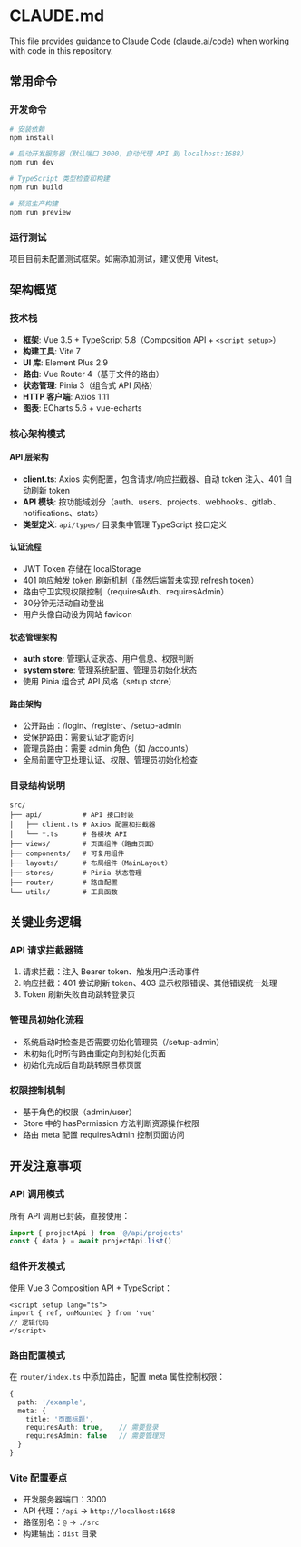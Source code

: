 # CLAUDE.md

This file provides guidance to Claude Code (claude.ai/code) when working with code in this repository.

## 常用命令

### 开发命令
```bash
# 安装依赖
npm install

# 启动开发服务器（默认端口 3000，自动代理 API 到 localhost:1688）
npm run dev

# TypeScript 类型检查和构建
npm run build

# 预览生产构建
npm run preview
```

### 运行测试
项目目前未配置测试框架。如需添加测试，建议使用 Vitest。

## 架构概览

### 技术栈
- **框架**: Vue 3.5 + TypeScript 5.8（Composition API + `<script setup>`）
- **构建工具**: Vite 7
- **UI 库**: Element Plus 2.9
- **路由**: Vue Router 4（基于文件的路由）
- **状态管理**: Pinia 3（组合式 API 风格）
- **HTTP 客户端**: Axios 1.11
- **图表**: ECharts 5.6 + vue-echarts

### 核心架构模式

#### API 层架构
- **client.ts**: Axios 实例配置，包含请求/响应拦截器、自动 token 注入、401 自动刷新 token
- **API 模块**: 按功能域划分（auth、users、projects、webhooks、gitlab、notifications、stats）
- **类型定义**: `api/types/` 目录集中管理 TypeScript 接口定义

#### 认证流程
- JWT Token 存储在 localStorage
- 401 响应触发 token 刷新机制（虽然后端暂未实现 refresh token）
- 路由守卫实现权限控制（requiresAuth、requiresAdmin）
- 30分钟无活动自动登出
- 用户头像自动设为网站 favicon

#### 状态管理架构
- **auth store**: 管理认证状态、用户信息、权限判断
- **system store**: 管理系统配置、管理员初始化状态
- 使用 Pinia 组合式 API 风格（setup store）

#### 路由架构
- 公开路由：/login、/register、/setup-admin
- 受保护路由：需要认证才能访问
- 管理员路由：需要 admin 角色（如 /accounts）
- 全局前置守卫处理认证、权限、管理员初始化检查

### 目录结构说明
```
src/
├── api/          # API 接口封装
│   ├── client.ts # Axios 配置和拦截器
│   └── *.ts      # 各模块 API
├── views/        # 页面组件（路由页面）
├── components/   # 可复用组件
├── layouts/      # 布局组件（MainLayout）
├── stores/       # Pinia 状态管理
├── router/       # 路由配置
└── utils/        # 工具函数
```

## 关键业务逻辑

### API 请求拦截器链
1. 请求拦截：注入 Bearer token、触发用户活动事件
2. 响应拦截：401 尝试刷新 token、403 显示权限错误、其他错误统一处理
3. Token 刷新失败自动跳转登录页

### 管理员初始化流程
- 系统启动时检查是否需要初始化管理员（/setup-admin）
- 未初始化时所有路由重定向到初始化页面
- 初始化完成后自动跳转原目标页面

### 权限控制机制
- 基于角色的权限（admin/user）
- Store 中的 hasPermission 方法判断资源操作权限
- 路由 meta 配置 requiresAdmin 控制页面访问

## 开发注意事项

### API 调用模式
所有 API 调用已封装，直接使用：
```typescript
import { projectApi } from '@/api/projects'
const { data } = await projectApi.list()
```

### 组件开发模式
使用 Vue 3 Composition API + TypeScript：
```vue
<script setup lang="ts">
import { ref, onMounted } from 'vue'
// 逻辑代码
</script>
```

### 路由配置模式
在 `router/index.ts` 中添加路由，配置 meta 属性控制权限：
```typescript
{
  path: '/example',
  meta: {
    title: '页面标题',
    requiresAuth: true,    // 需要登录
    requiresAdmin: false   // 需要管理员
  }
}
```

### Vite 配置要点
- 开发服务器端口：3000
- API 代理：`/api` -> `http://localhost:1688`
- 路径别名：`@` -> `./src`
- 构建输出：`dist` 目录